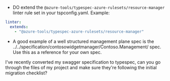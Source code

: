 - DO extend the `@azure-tools/typespec-azure-rulesets/resource-manager` linter rule set in your tspconfig.yaml. Example:

```yaml title=tspconfig.yaml
linter:
  extends:
    - "@azure-tools/typespec-azure-rulesets/resource-manager"
```

- A good example of a well structured management plane spec is the ../../specification/contosowidgetmanager/Contoso.Management/ spec. Use this as a reference for your own spec.

I've recently converted my swagger specification to typespec, can you go through the files of my project and make sure they're following the initial migration checklist?